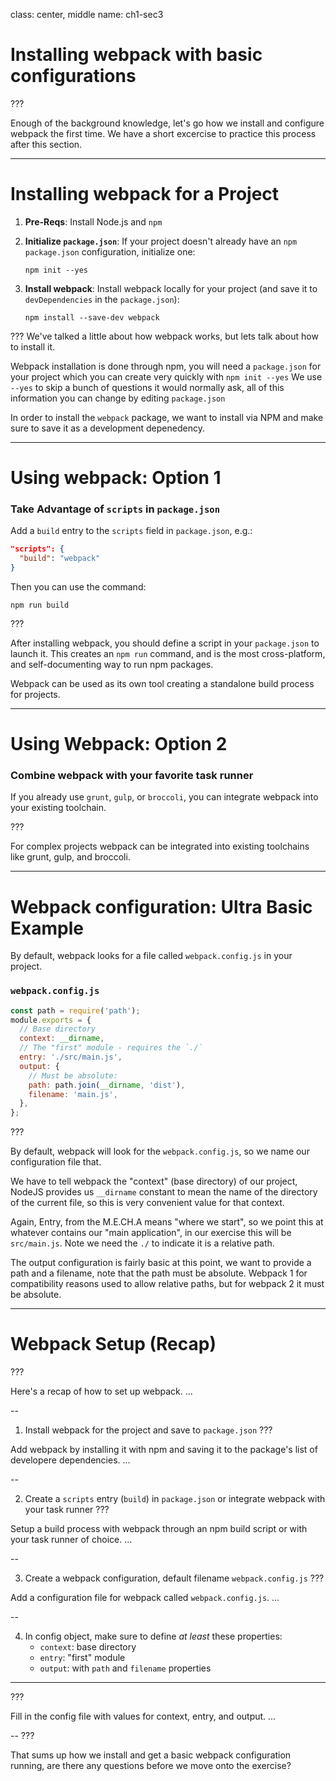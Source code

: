 class: center, middle
name: ch1-sec3

# Installing webpack with basic configurations

???

Enough of the background knowledge, let's go how we install and configure webpack the first time.  We have a short excercise to practice this process after this section.

---

# Installing webpack for a Project

1. __Pre-Reqs__:
  Install Node.js and `npm`

2. __Initialize `package.json`__:
  If your project doesn't already have an `npm` `package.json` configuration, initialize one:

    `npm init --yes`

3. __Install webpack__:
  Install webpack locally for your project (and save it to `devDependencies` in the `package.json`):

    `npm install --save-dev webpack`

???
We've talked a little about how webpack works, but lets talk about how to install it.

Webpack installation is done through npm, you will need a `package.json` for your project which you can create very quickly with `npm init --yes`  We use `--yes` to skip a bunch of questions it would normally ask, all of this information you can change by editing `package.json`

In order to install the `webpack` package, we want to install via NPM and make sure to save it as a development depenedency.

---

# Using webpack: Option 1

### Take Advantage of `scripts` in `package.json`

Add a `build` entry to the `scripts` field in `package.json`, e.g.:

```json
"scripts": {
  "build": "webpack"
}
```

Then you can use the command:

`npm run build`

???

After installing webpack, you should define a script in your `package.json` to launch it.  This creates an `npm run` command, and is the most cross-platform, and self-documenting way to run npm packages.

Webpack can be used as its own tool creating a standalone build process for  projects.

---

# Using Webpack: Option 2

### Combine webpack with your favorite task runner

If you already use `grunt`, `gulp`, or `broccoli`, you can integrate webpack into your existing toolchain.

???

For complex projects webpack can be integrated into existing toolchains like grunt, gulp, and broccoli.

---

# Webpack configuration: Ultra Basic Example

By default, webpack looks for a file called `webpack.config.js` in your project.

### `webpack.config.js`

```js
const path = require('path');
module.exports = {
  // Base directory
  context: __dirname,
  // The "first" module - requires the `./`
  entry: './src/main.js',
  output: {
    // Must be absolute:
    path: path.join(__dirname, 'dist'),
    filename: 'main.js',
  },
};
```

???

By default, webpack will look for the `webpack.config.js`, so we name our configuration file that.

We have to tell webpack the "context" (base directory) of our project, NodeJS provides us `__dirname` constant to mean the name of the directory of the current file, so this is very convenient value for that context.

Again, Entry, from the M.E.CH.A means "where we start", so we point this at whatever contains our "main application", in our exercise this will be `src/main.js`.  Note we need the `./` to indicate it is a relative path.

The output configuration is fairly basic at this point, we want to provide a path and a filename, note that the path must be absolute.  Webpack 1 for compatibility reasons used to allow relative paths, but for webpack 2 it must be absolute.

---

# Webpack Setup (Recap)

???

Here's a recap of how to set up webpack. ...

--

1. Install webpack for the project and save to `package.json`
???

Add webpack by installing it with npm and saving it to the package's list of
developere dependencies. ...

--

2. Create a `scripts` entry (`build`) in `package.json` or integrate webpack with your task runner
???

Setup a build process with webpack through an npm build script or with your task runner of choice. ...

--

3. Create a webpack configuration, default filename `webpack.config.js`
???

Add a configuration file for webpack called `webpack.config.js`. ...

--

4. In config object, make sure to define _at least_ these properties:
    * `context`: base directory
    * `entry`: "first" module
    * `output`: with `path` and `filename` properties

------
???

Fill in the config file with values for context, entry, and output. ...

--
???

That sums up how we install and get a basic webpack configuration running, are there any questions before we move onto the exercise?
